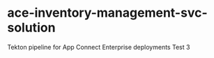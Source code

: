 # ace-inventory-management-svc-solution
 Tekton pipeline for App Connect Enterprise deployments
Test 3
